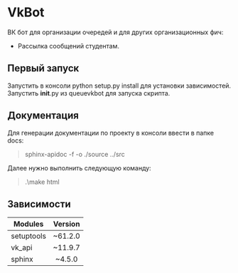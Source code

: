 # VkBot
ВК бот для организации очередей и для других организационных фич:
* Рассылка сообщений студентам.

## Первый запуск
Запустить в консоли python setup.py install для установки зависимостей.
Запустить __init__.py из queuevkbot для запуска скрипта.

## Документация
Для генерации документации по проекту в консоли ввести в папке docs:
> sphinx-apidoc -f -o ./source ../src

Далее нужно выполнить следующую команду:
> .\make html

## Зависимости
| Modules    | Version |
|------------|:-------:|
| setuptools | ~61.2.0 |
| vk_api     | ~11.9.7 |
| sphinx     | ~4.5.0  |

